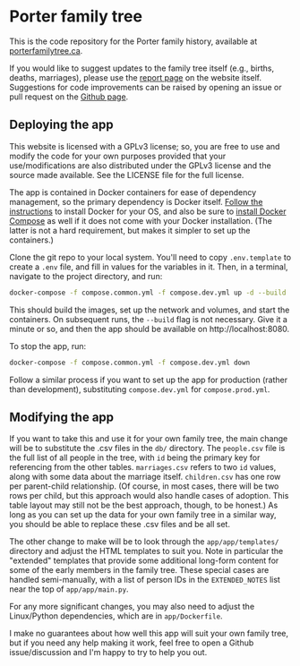 # Porter family tree

This is the code repository for the Porter family history, available at [porterfamilytree.ca](http://porterfamilytree.ca).

If you would like to suggest updates to the family tree itself (e.g., births, deaths, marriages), please use the [report page](http://porterfamilytree.ca/report) on the website itself. Suggestions for code improvements can be raised by opening an issue or pull request on the [Github page](https://github.com/jeff-hughes/portertree).

## Deploying the app

This website is licensed with a GPLv3 license; so, you are free to use and modify the code for your own purposes provided that your use/modifications are also distributed under the GPLv3 license and the source made available. See the LICENSE file for the full license.

The app is contained in Docker containers for ease of dependency management, so the primary dependency is Docker itself. [Follow the instructions](https://docs.docker.com/get-docker/) to install Docker for your OS, and also be sure to [install Docker Compose](https://docs.docker.com/compose/install/) as well if it does not come with your Docker installation. (The latter is not a hard requirement, but makes it simpler to set up the containers.)

Clone the git repo to your local system. You'll need to copy `.env.template` to create a `.env` file, and fill in values for the variables in it. Then, in a terminal, navigate to the project directory, and run:

```bash
docker-compose -f compose.common.yml -f compose.dev.yml up -d --build
```

This should build the images, set up the network and volumes, and start the containers. On subsequent runs, the `--build` flag is not necessary. Give it a minute or so, and then the app should be available on http://localhost:8080.

To stop the app, run:

```bash
docker-compose -f compose.common.yml -f compose.dev.yml down
```

Follow a similar process if you want to set up the app for production (rather than development), substituting `compose.dev.yml` for `compose.prod.yml`.

## Modifying the app

If you want to take this and use it for your own family tree, the main change will be to substitute the .csv files in the `db/` directory. The `people.csv` file is the full list of all people in the tree, with `id` being the primary key for referencing from the other tables. `marriages.csv` refers to two `id` values, along with some data about the marriage itself. `children.csv` has one row per parent-child relationship. (Of course, in most cases, there will be two rows per child, but this approach would also handle cases of adoption. This table layout may still not be the best approach, though, to be honest.) As long as you can set up the data for your own family tree in a similar way, you should be able to replace these .csv files and be all set.

The other change to make will be to look through the `app/app/templates/` directory and adjust the HTML templates to suit you. Note in particular the "extended" templates that provide some additional long-form content for some of the early members in the family tree. These special cases are handled semi-manually, with a list of person IDs in the `EXTENDED_NOTES` list near the top of `app/app/main.py`.

For any more significant changes, you may also need to adjust the Linux/Python dependencies, which are in `app/Dockerfile`.

I make no guarantees about how well this app will suit your own family tree, but if you need any help making it work, feel free to open a Github issue/discussion and I'm happy to try to help you out.